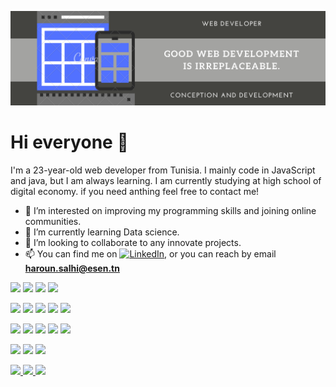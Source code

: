 ![Header](github_header.png "Header")

<h1>Hi everyone 👋</h1>

I'm a 23-year-old web developer from Tunisia. I mainly code in JavaScript and java, but I am always learning. I am currently studying at high school of digital economy. if you need anthing feel free to contact me! 

- 👀 I’m interested on improving my programming skills and joining online communities.
- 🌱 I’m currently learning Data science.
- 💞️ I’m looking to collaborate to any innovate projects.
- 📫 You can find me <!-- on [![Twitter][1.2]][1], or --> on [![LinkedIn][2.2]][2], or you can reach by email <strong>haroun.salhi@esen.tn</strong>

<!-- Icons -->

[1.2]: http://i.imgur.com/wWzX9uB.png (twitter icon without padding)
[2.2]: https://raw.githubusercontent.com/MartinHeinz/MartinHeinz/master/linkedin-3-16.png (LinkedIn icon without padding)

<!-- Links to your social media accounts -->

[1]: https://twitter.com/Martin_Heinz_
[2]: https://www.linkedin.com/in/heinz-martin/


![](https://img.shields.io/badge/Editor-vscode-informational?style=flat&logo=visualstudiocode&logoColor=white&color=2bbc8a)
![](https://img.shields.io/badge/Editor-eclipse-informational?style=flat&logo=eclipse&logoColor=white&color=2bbc8a)
![](https://img.shields.io/badge/Editor-visualstudio-informational?style=flat&logo=visualstudio&logoColor=white&color=2bbc8a)
![](https://img.shields.io/badge/Editor-pycharm-informational?style=flat&logo=pycharm&logoColor=white&color=2bbc8a)

![](https://img.shields.io/badge/Code-javascript-informational?style=flat&logo=javascript&logoColor=white&color=2bbc8a)
![](https://img.shields.io/badge/Code-java-informational?style=flat&logo=java&logoColor=white&color=2bbc8a)
![](https://img.shields.io/badge/Code-csharp-informational?style=flat&logo=csharp&logoColor=white&color=2bbc8a)
![](https://img.shields.io/badge/Code-aspnet-informational?style=flat&logo=asp&logoColor=white&color=2bbc8a)
![](https://img.shields.io/badge/Code-php-informational?style=flat&logo=php&logoColor=white&color=2bbc8a)

![](https://img.shields.io/badge/framework-spring-informational?style=flat&logo=spring&logoColor=white&color=2bbc8a)
![](https://img.shields.io/badge/framework-react-informational?style=flat&logo=react&logoColor=white&color=2bbc8a)
![](https://img.shields.io/badge/framework-nodejs-informational?style=flat&logo=nodejs&logoColor=white&color=2bbc8a)
![](https://img.shields.io/badge/framework-symfony-informational?style=flat&logo=symfony&logoColor=white&color=2bbc8a)
![](https://img.shields.io/badge/framework-bootstrap-informational?style=flat&logo=bootstrap&logoColor=white&color=2bbc8a)

![](https://img.shields.io/badge/tools-mysql-informational?style=flat&logo=mysql&logoColor=white&color=2bbc8a)
![](https://img.shields.io/badge/tools-oracle-informational?style=flat&logo=oracle&logoColor=white&color=2bbc8a)
![](https://img.shields.io/badge/tools-mongoDB-informational?style=flat&logo=mongoDB&logoColor=white&color=2bbc8a)



<div>
<a href="https://github.com/HarounSalhi/github-readme-stats">
  <img src="https://github-readme-stats.vercel.app/api?username=HarounSalhi&show_icons=true&theme=react" width="50%"/>
</a>
<a href="https://github.com/HarounSalhi/convoychat">
  <img src="https://github-readme-stats.vercel.app/api/top-langs/?username=HarounSalhi&theme=react&langs_count=7" width="50%"/>
</a>
<a href="https://github.com/HarounSalhi/github-readme-stats" display="inline-block" margin-top="20px">
  <img src="https://github-readme-stats.vercel.app/api/wakatime?username=@HarounSalhi&theme=react" width="50%"/>
</a>
</div>
